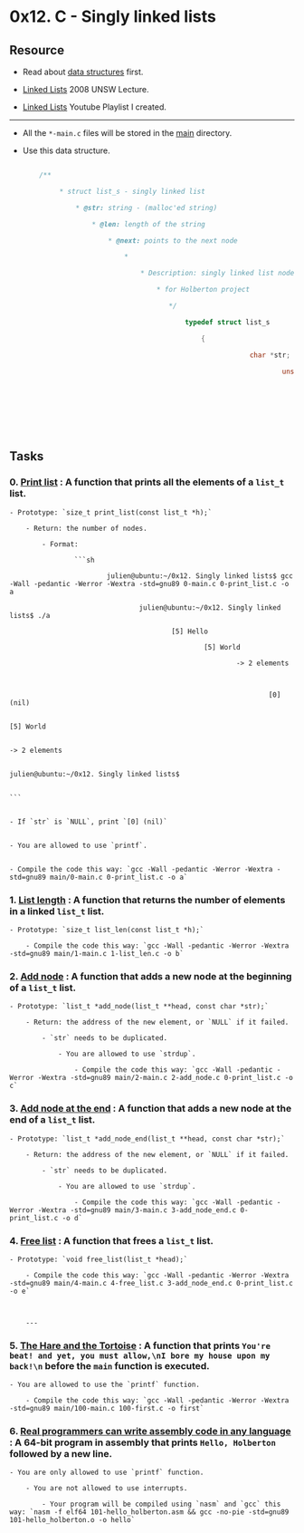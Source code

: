 # 0x12. C - Singly linked lists



## Resource



- Read about [data structures](https://www.notion.so/C-Programming-f13cdb9661db464f8ea326c5a2654e8e) first.

- [Linked Lists](https://www.youtube.com/watch?v=udapt4FGY20&t=130s) 2008 UNSW Lecture.

- [Linked Lists](https://www.youtube.com/playlist?list=PLIsXzR_wZY-xQSwyG_PAQHJtyo4o9WWXd) Youtube Playlist I created.



---



- All the `*-main.c` files will be stored in the [main](./main) directory.



- Use this data structure.

	```c

		/**

			 * struct list_s - singly linked list

			 	 * @str: string - (malloc'ed string)

				 	 * @len: length of the string

					 	 * @next: points to the next node

						 	 *

							 	 * Description: singly linked list node structure

								 	 * for Holberton project

									 	*/

											typedef struct list_s

												{

															char *str;

																	unsigned int len;

																			struct list_s *next;

																				} list_t;

																					```



## Tasks



### 0. [Print list](./0-print_list.c) : A function that prints all the elements of a `list_t` list.

	- Prototype: `size_t print_list(const list_t *h);`

		- Return: the number of nodes.

			- Format:

					```sh

							julien@ubuntu:~/0x12. Singly linked lists$ gcc -Wall -pedantic -Werror -Wextra -std=gnu89 0-main.c 0-print_list.c -o a

									julien@ubuntu:~/0x12. Singly linked lists$ ./a

											[5] Hello

													[5] World

															-> 2 elements



																	[0] (nil)

																			[5] World

																					-> 2 elements

																							julien@ubuntu:~/0x12. Singly linked lists$

																									```

																										- If `str` is `NULL`, print `[0] (nil)`

																											- You are allowed to use `printf`.

																												- Compile the code this way: `gcc -Wall -pedantic -Werror -Wextra -std=gnu89 main/0-main.c 0-print_list.c -o a`

### 1. [List length](./1-list_len.c) : A function that returns the number of elements in a linked `list_t` list.

	- Prototype: `size_t list_len(const list_t *h);`

		- Compile the code this way: `gcc -Wall -pedantic -Werror -Wextra -std=gnu89 main/1-main.c 1-list_len.c -o b`

### 2. [Add node](./2-add_node.c) : A function that adds a new node at the beginning of a `list_t` list.

	- Prototype: `list_t *add_node(list_t **head, const char *str);`

		- Return: the address of the new element, or `NULL` if it failed.

			- `str` needs to be duplicated.

				- You are allowed to use `strdup`.

					- Compile the code this way: `gcc -Wall -pedantic -Werror -Wextra -std=gnu89 main/2-main.c 2-add_node.c 0-print_list.c -o c`

### 3. [Add node at the end](./3-add_node_end.c) : A function that adds a new node at the end of a `list_t` list.

	- Prototype: `list_t *add_node_end(list_t **head, const char *str);`

		- Return: the address of the new element, or `NULL` if it failed.

			- `str` needs to be duplicated.

				- You are allowed to use `strdup`.

					- Compile the code this way: `gcc -Wall -pedantic -Werror -Wextra -std=gnu89 main/3-main.c 3-add_node_end.c 0-print_list.c -o d`

### 4. [Free list](4-free_list.c) : A function that frees a `list_t` list.

	- Prototype: `void free_list(list_t *head);`

		- Compile the code this way: `gcc -Wall -pedantic -Werror -Wextra -std=gnu89 main/4-main.c 4-free_list.c 3-add_node_end.c 0-print_list.c -o e`



		---





### 5. [The Hare and the Tortoise](./100-first.c) : A function that prints `You're beat! and yet, you must allow,\nI bore my house upon my back!\n` before the `main` function is executed.

	- You are allowed to use the `printf` function.

		- Compile the code this way: `gcc -Wall -pedantic -Werror -Wextra -std=gnu89 main/100-main.c 100-first.c -o first`

### 6. [Real programmers can write assembly code in any language](./101-hello_holberton.asm) : A 64-bit program in assembly that prints `Hello, Holberton` followed by a new line.

	- You are only allowed to use `printf` function.

		- You are not allowed to use interrupts.

			- Your program will be compiled using `nasm` and `gcc` this way: `nasm -f elf64 101-hello_holberton.asm && gcc -no-pie -std=gnu89 101-hello_holberton.o -o hello`


